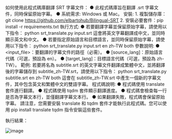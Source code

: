 如何使用此程式碼庫翻譯 SRT 字幕文件：
●
此程式碼庫旨在翻譯 .srt 字幕文件，同時保留原始字幕。
●
系統需求: Windows 或 Mac。
安裝:
1.
複製儲存庫：git clone https://github.com/elbartohub/Bilingual-SRT
2.
安裝必要套件：pip install -r requirements.txt
執行方式:
●
若要翻譯字幕並保留原始字幕，請使用以下指令： python srt_translate.py input.srt 這會將英文字幕翻譯成中文，並同時顯示英文和中文。
●
若要指定原始語言和目標語言，並同時保留原始字幕，請使用以下指令： python srt_translate.py input.srt en zh-TW both
參數說明:
●
<input_file>：要翻譯的字幕文件的路徑（必需）。
●
[source_lang]：原始語言代碼（可選，預設為 en）。
●
[target_lang]：目標語言代碼（可選，預設為 zh-TW）。
範例:
若要將名為 subtitle.srt 的英文字幕文件翻譯成繁體中文，並將翻譯後的字幕儲存到 subtitle_zh-TW.srt，請使用以下指令：
python srt_translate.py subtitle.srt en zh-TW both
這會在 subtitle_zh-TW.srt 中產生一個新的字幕文件，其中包含英文和繁體中文的雙語字幕。
程式碼說明:
●
程式碼使用 translate 套件進行翻譯。
●
程式碼使用 tqdm 套件顯示翻譯進度。
●
程式碼會檢查每一行是否為字幕文本行，並僅翻譯字幕文本行。
●
如果翻譯失敗，程式碼會保留原始字幕。
請注意，您需要安裝 translate 和 tqdm 套件才能執行此程式碼。您可以使用 pip install translate tqdm 指令安裝這些套件。

執行結果：

![image](https://github.com/user-attachments/assets/264252b8-957b-4c92-924a-a433d29d3fcb)

